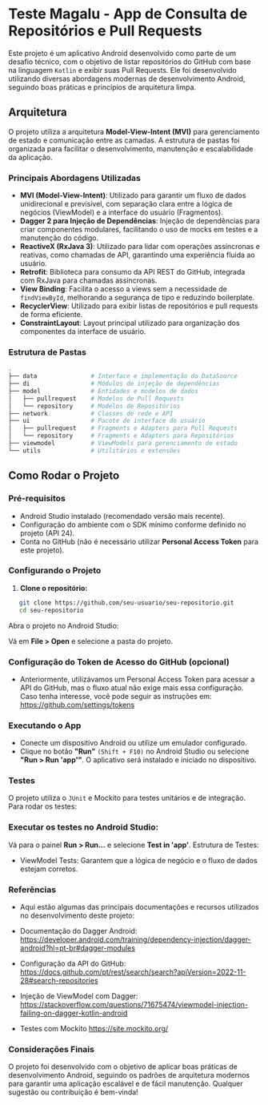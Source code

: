 # Teste Magalu - App de Consulta de Repositórios e Pull Requests

Este projeto é um aplicativo Android desenvolvido como parte de um desafio técnico, com o objetivo de listar repositórios do GitHub com base na linguagem `Kotlin` e exibir suas Pull Requests. Ele foi desenvolvido utilizando diversas abordagens modernas de desenvolvimento Android, seguindo boas práticas e princípios de arquitetura limpa.

## Arquitetura

O projeto utiliza a arquitetura **Model-View-Intent (MVI)** para gerenciamento de estado e comunicação entre as camadas. A estrutura de pastas foi organizada para facilitar o desenvolvimento, manutenção e escalabilidade da aplicação.

### Principais Abordagens Utilizadas

- **MVI (Model-View-Intent)**: Utilizado para garantir um fluxo de dados unidirecional e previsível, com separação clara entre a lógica de negócios (ViewModel) e a interface do usuário (Fragmentos).
- **Dagger 2 para Injeção de Dependências**: Injeção de dependências para criar componentes modulares, facilitando o uso de mocks em testes e a manutenção do código.
- **ReactiveX (RxJava 3)**: Utilizado para lidar com operações assíncronas e reativas, como chamadas de API, garantindo uma experiência fluida ao usuário.
- **Retrofit**: Biblioteca para consumo da API REST do GitHub, integrada com RxJava para chamadas assíncronas.
- **View Binding**: Facilita o acesso a views sem a necessidade de `findViewById`, melhorando a segurança de tipo e reduzindo boilerplate.
- **RecyclerView**: Utilizado para exibir listas de repositórios e pull requests de forma eficiente.
- **ConstraintLayout**: Layout principal utilizado para organização dos componentes da interface de usuário.

### Estrutura de Pastas

```bash
.
├── data               # Interface e implementação do DataSource
├── di                 # Módulos de injeção de dependências
├── model              # Entidades e modelos de dados
│   ├── pullrequest    # Modelos de Pull Requests
│   └── repository     # Modelos de Repositórios
├── network            # Classes de rede e API
├── ui                 # Pacote de interface do usuário
│   ├── pullrequest    # Fragments e Adapters para Pull Requests
│   └── repository     # Fragments e Adapters para Repositórios
├── viewmodel          # ViewModels para gerenciamento de estado
└── utils              # Utilitários e extensões
```

## Como Rodar o Projeto

### Pré-requisitos

- Android Studio instalado (recomendado versão mais recente).
- Configuração do ambiente com o SDK mínimo conforme definido no projeto (API 24).
- Conta no GitHub (não é necessário utilizar **Personal Access Token** para este projeto).

### Configurando o Projeto

1. **Clone o repositório:**

```bash
   git clone https://github.com/seu-usuario/seu-repositorio.git
   cd seu-repositorio
```

Abra o projeto no Android Studio:

Vá em **File > Open** e selecione a pasta do projeto.

### Configuração do Token de Acesso do GitHub (opcional) 


- Anteriormente, utilizávamos um Personal Access Token para acessar a API do GitHub, mas o fluxo atual não exige mais essa configuração. Caso tenha interesse, você pode seguir as instruções em: https://github.com/settings/tokens

### Executando o App

- Conecte um dispositivo Android ou utilize um emulador configurado.
- Clique no botão **"Run"** ```(Shift + F10)``` no Android Studio ou selecione **"Run > Run 'app'"**.
O aplicativo será instalado e iniciado no dispositivo.

### Testes
O projeto utiliza o ```JUnit``` e Mockito para testes unitários e de integração. Para rodar os testes:

### Executar os testes no Android Studio:

Vá para o painel **Run > Run...** e selecione **Test in 'app'**.
Estrutura de Testes:

- ViewModel Tests: Garantem que a lógica de negócio e o fluxo de dados estejam corretos.

### Referências
- Aqui estão algumas das principais documentações e recursos utilizados no desenvolvimento deste projeto:

- Documentação do Dagger Android:
https://developer.android.com/training/dependency-injection/dagger-android?hl=pt-br#dagger-modules

- Configuração da API do GitHub:
https://docs.github.com/pt/rest/search/search?apiVersion=2022-11-28#search-repositories

- Injeção de ViewModel com Dagger:
https://stackoverflow.com/questions/71675474/viewmodel-injection-failing-on-dagger-kotlin-android

- Testes com Mockito
https://site.mockito.org/

### Considerações Finais
O projeto foi desenvolvido com o objetivo de aplicar boas práticas de desenvolvimento Android, seguindo os padrões de arquitetura modernos para garantir uma aplicação escalável e de fácil manutenção. Qualquer sugestão ou contribuição é bem-vinda!

